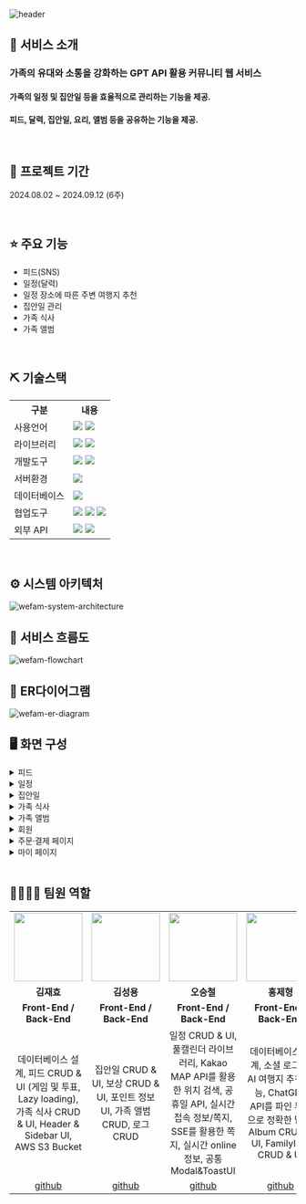 ![header](https://capsule-render.vercel.app/api?type=waving&color=timeGradient&text=WeFAM&animation=twinkling&fontSize=35&section=header&height=200)

## 👀 서비스 소개
### 가족의 유대와 소통을 강화하는 GPT API 활용 커뮤니티 웹 서비스
#### 가족의 일정 및 집안일 등을 효율적으로 관리하는 기능을 제공.<br>
#### 피드, 달력, 집안일, 요리, 앨범 등을 공유하는 기능을 제공.

<br>

## 📅 프로젝트 기간
2024.08.02 ~ 2024.09.12 (6주)

<br>

## ⭐ 주요 기능
* 피드(SNS)
* 일정(달력)
* 일정 장소에 따른 주변 여행지 추천
* 집안일 관리
* 가족 식사
* 가족 앨범

<br>

## ⛏ 기술스택
<table>
    <tr>
        <th>구분</th>
        <th>내용</th>
    </tr>
    <tr>
        <td>사용언어</td>
        <td>
            <img src="https://img.shields.io/badge/Java-007396?style=for-the-badge&logo=java&logoColor=white"/>
            <img src="https://img.shields.io/badge/JavaScript-F7DF1E?style=for-the-badge&logo=JavaScript&logoColor=white"/>
        </td>
    </tr>
    <tr>
        <td>라이브러리</td>
        <td>
            <img src="https://img.shields.io/badge/React-61DAFB?style=for-the-badge&logo=React&logoColor=black">
            <img src="https://img.shields.io/badge/FullCalendar-F7DF1E?style=for-the-badge&logo=JavaScript&logoColor=white"/>
        </td>
    </tr>
    <tr>
        <td>개발도구</td>
        <td>
            <img src="https://img.shields.io/badge/VSCode-007ACC?style=for-the-badge&logo=VisualStudioCode&logoColor=white"/>
            <img src="https://img.shields.io/badge/Eclipse-2C2255?style=for-the-badge&logo=Eclipse&logoColor=white"/>   
        </td>
    </tr>
    <tr>
        <td>서버환경</td>
        <td>
            <img src="https://img.shields.io/badge/Apache Tomcat-D22128?style=for-the-badge&logo=Apache Tomcat&logoColor=white"/>
        </td>
    </tr>
    <tr>
        <td>데이터베이스</td>
        <td>
            <img src="https://img.shields.io/badge/MySQL-005C84?style=for-the-badge&logo=mysql&logoColor=white"/>
        </td>
    </tr>
    <tr>
        <td>협업도구</td>
        <td>
            <img src="https://img.shields.io/badge/Git-F05032?style=for-the-badge&logo=Git&logoColor=white"/>
            <img src="https://img.shields.io/badge/GitHub-181717?style=for-the-badge&logo=GitHub&logoColor=white"/>
            <img src="https://img.shields.io/badge/Figma-F24E1E?style=for-the-badge&logo=Figma&logoColor=white"/>
        </td>
    </tr>
    <tr>
        <td>외부 API</td>
        <td>
            <img src="https://img.shields.io/badge/Kakao_Login_API-FEE500?style=for-the-badge&logo=kakao&logoColor=black"/>
            <img src="https://img.shields.io/badge/Kakao_Map_API-FFCD00?style=for-the-badge&logo=kakao&logoColor=black"/>
        </td>
</tr>
</table>

<br>

## ⚙ 시스템 아키텍처
![wefam-system-architecture](https://github.com/user-attachments/assets/ddf469d2-bb5a-4909-8ed0-b21e876a3235)
<br>

## 📌 서비스 흐름도
![wefam-flowchart](https://github.com/user-attachments/assets/1c61aacb-f8e0-4eed-a86e-25efa296b466)
<br>

## 📌 ER다이어그램
![wefam-er-diagram](https://github.com/user-attachments/assets/f44880f2-03a9-4c23-90e4-d058cfc0a149)
<br>

## 🖥 화면 구성
<details><summary>피드</summary><div align="center">
<img width=650 src="https://github.com/user-attachments/assets/6266ada3-f5b6-45ea-b5e4-ba5dbdf5f45b"/><br>
<img width=650 src="https://github.com/user-attachments/assets/080ff714-59d6-4573-9a9c-414dc32d699b"/><br>
<img width=650 src="https://github.com/user-attachments/assets/05d90a1c-be26-47ea-ab68-9ce8f4910c20"/><br>
<img width=650 src="https://github.com/user-attachments/assets/74031ca0-8393-495b-8618-97448db462c7"/><br>
</div></details>

<details><summary>일정</summary><div align="center">
<img height=400 src="https://github.com/2024-SMHRD-SW-Fullstack-1/Foodie/assets/162679970/646206df-9d8a-44e4-b5da-71d67c916cab"/>
</div></details>

<details><summary>집안일</summary><div align="center">
<img width=650 src="https://github.com/2024-SMHRD-SW-Fullstack-1/Foodie/assets/162679970/ba740888-8afb-4826-965f-86c914c151b3"/>
</div></details>

<details><summary>가족 식사</summary><div align="center">
<img width=650 src="https://github.com/2024-SMHRD-SW-Fullstack-1/Foodie/assets/162679970/82153c8d-3272-468a-b22e-55bf8246ef45"/>
</div></details>

<details><summary>가족 앨범</summary><div align="center">
<img width=650 src="https://github.com/2024-SMHRD-SW-Fullstack-1/Foodie/assets/162679970/29b2ff5a-0682-498a-9623-28a2e5e0e64e"/>
</div></details>

<details><summary>회원</summary><div align="center">
<img width=650 src="https://github.com/2024-SMHRD-SW-Fullstack-1/Foodie/assets/162679970/62409f97-7d2c-4f56-973e-5d5a83ef4259"/>
</div></details>

<details><summary>주문·결제 페이지</summary><div align="center">
<img width=650 src="https://github.com/2024-SMHRD-SW-Fullstack-1/Foodie/assets/162679970/6fd10452-9a86-4dc1-9511-d3330fd0f7f1"/><br>
<img width=650 src="https://github.com/2024-SMHRD-SW-Fullstack-1/Foodie/assets/162679970/eb5ba2a0-9000-447b-8c1a-a7fc8676b5ee"/>
</div></details>

<details><summary>마이 페이지</summary><div align="center">
<img width=650 src="https://github.com/2024-SMHRD-SW-Fullstack-1/Foodie/assets/162679970/7b1e4b40-4bfd-46f7-9ca6-320cd5b49fea"/>
</div></details>
<br>

## 👨‍👩‍👦‍👦 팀원 역할
<table align=center>
  <tr>
    <td align="center"><img src="https://github.com/2024-SMHRD-SW-Fullstack-1/Foodie/assets/162679970/9ed6d1e9-00dd-4b83-a9ba-185ffe51df54" width="120" height="120"/></td>
    <td align="center"><img src="https://github.com/2024-SMHRD-SW-Fullstack-1/Foodie/assets/162679970/0a959739-99b0-40e2-b1e8-a39549432a27" width="120" height="120"/></td>
    <td align="center"><img src="https://github.com/2024-SMHRD-SW-Fullstack-1/Foodie/assets/162679970/6cf691ff-10f5-4905-86a8-797683d8772b" width="120" height="120"/></td>
    <td align="center"><img src="https://github.com/2024-SMHRD-SW-Fullstack-1/Foodie/assets/162679970/3776bdbb-7e33-4b9a-be21-ec4c5b64c79a" width="120" height="120"/></td>
  </tr>
  <tr>
    <td align="center"><strong>김재효</strong></td>
    <td align="center"><strong>김성용</strong></td>
    <td align="center"><strong>오승철</strong></td>
    <td align="center"><strong>홍제형</strong></td>
  </tr>
  <tr>
    <td align="center"><b>Front-End / Back-End</b></td>
    <td align="center"><b>Front-End / Back-End</b></td>
    <td align="center"><b>Front-End / Back-End</b></td>
    <td align="center"><b>Front-End / Back-End</b></td>
  </tr>
  <tr>
    <td align="center">데이터베이스 설계, 피드 CRUD & UI (게임 및 투표, Lazy loading), 가족 식사 CRUD & UI, Header & Sidebar UI, AWS S3 Bucket</td>
    <td align="center">집안일 CRUD & UI, 보상 CRUD & UI, 포인트 정보 UI, 가족 앨범 CRUD, 로그 CRUD</td>
    <td align="center">일정 CRUD & UI, 풀캘린더 라이브러리, Kakao MAP API를 활용한 위치 검색, 공휴일 API, 실시간 접속 정보/쪽지, SSE를 활용한 쪽지, 실시간 online 정보, 공통 Modal&ToastUI</td>
    <td align="center">데이터베이스 설계, 소셜 로그인, AI 여행지 추천 기능, ChatGPT API를 파인 튜닝으로 정확한 답변, Album CRUD & UI, FamilyInfo CRUD & UI</td>
  </tr>
  <tr>
    <td align="center"><a href="https://github.com/JaehyoDev">github</a></td>
    <td align="center"><a href="https://github.com/ksy2666">github</a></td>
    <td align="center"><a href="https://github.com/cheollll">github</a></td>
    <td align="center"><a href="https://github.com/hongjeeee">github</a></td>
  </tr>
</table>

